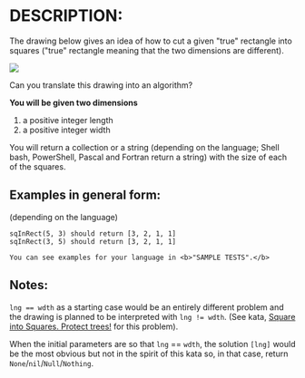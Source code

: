 # DESCRIPTION:
The drawing below gives an idea of how to cut a given "true" rectangle into squares ("true" rectangle meaning that the two dimensions are different).

<img src=https://i.imgur.com/lk5vJ7sm.jpg>

Can you translate this drawing into an algorithm?

__You will be given two dimensions__

1. a positive integer length
1. a positive integer width <br>

You will return a collection or a string (depending on the language; Shell bash, PowerShell, Pascal and Fortran return a string) with the size of each of the squares.

## Examples in general form:
(depending on the language)
  ```
  sqInRect(5, 3) should return [3, 2, 1, 1]
  sqInRect(3, 5) should return [3, 2, 1, 1]
 
  You can see examples for your language in <b>"SAMPLE TESTS".</b>
  ```
## Notes:
`lng == wdth` as a starting case would be an entirely different problem and the drawing is planned to be interpreted with `lng != wdth`. (See kata, [Square into Squares. Protect trees!](http://www.codewars.com/kata/54eb33e5bc1a25440d000891) for this problem).

When the initial parameters are so that `lng` == `wdth`, the solution `[lng]` would be the most obvious but not in the spirit of this kata so, in that case, return `None`/`nil`/`Null`/`Nothing`.
